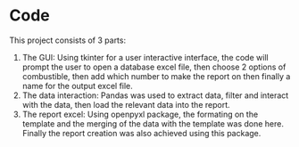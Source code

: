 # Code

This project consists of 3 parts: 

1) The GUI: Using tkinter for a user interactive interface, the code will prompt the user to open a database excel file, then choose 2 options of combustible, then add which number to make the report on then finally a name for the output excel file.
2) The data interaction: Pandas was used to extract data, filter and interact with the data, then load the relevant data into the report.
3) The report excel: Using openpyxl package, the formating on the template and the merging of the data with the template was done here. Finally the report creation was also achieved using this package. 
